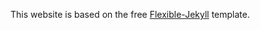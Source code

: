 
This website is based on the free [Flexible-Jekyll](https://github.com/artemsheludko/flexible-jekyll) template.

